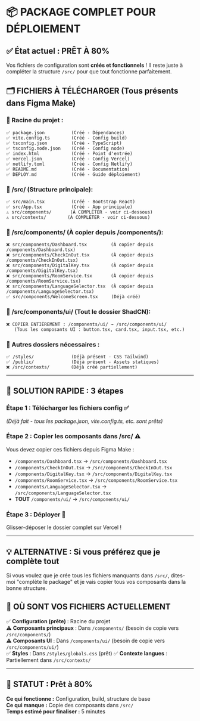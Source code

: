 # 📦 PACKAGE COMPLET POUR DÉPLOIEMENT

## ✅ État actuel : PRÊT À 80%

Vos fichiers de configuration sont **créés et fonctionnels** ! Il reste juste à compléter la structure `/src/` pour que tout fonctionne parfaitement.

## 🗂️ FICHIERS À TÉLÉCHARGER (Tous présents dans Figma Make)

### **📁 Racine du projet :**
```
✅ package.json          (Créé - Dépendances)
✅ vite.config.ts        (Créé - Config build)  
✅ tsconfig.json         (Créé - TypeScript)
✅ tsconfig.node.json    (Créé - Config node)
✅ index.html            (Créé - Point d'entrée)
✅ vercel.json           (Créé - Config Vercel)
✅ netlify.toml          (Créé - Config Netlify)
✅ README.md             (Créé - Documentation)
✅ DEPLOY.md             (Créé - Guide déploiement)
```

### **📁 /src/ (Structure principale):**
```
✅ src/main.tsx          (Créé - Bootstrap React)
✅ src/App.tsx           (Créé - App principale)
⚠️ src/components/       (À COMPLÉTER - voir ci-dessous)
⚠️ src/contexts/        (À COMPLÉTER - voir ci-dessous)
```

### **📁 /src/components/ (À copier depuis /components/):**
```
❌ src/components/Dashboard.tsx         (À copier depuis /components/Dashboard.tsx)
❌ src/components/CheckInOut.tsx        (À copier depuis /components/CheckInOut.tsx)
❌ src/components/DigitalKey.tsx        (À copier depuis /components/DigitalKey.tsx)
❌ src/components/RoomService.tsx       (À copier depuis /components/RoomService.tsx)
❌ src/components/LanguageSelector.tsx  (À copier depuis /components/LanguageSelector.tsx)
✅ src/components/WelcomeScreen.tsx     (Déjà créé)
```

### **📁 /src/components/ui/ (Tout le dossier ShadCN):**
```
❌ COPIER ENTIÈREMENT : /components/ui/ → /src/components/ui/
   (Tous les composants UI : button.tsx, card.tsx, input.tsx, etc.)
```

### **📁 Autres dossiers nécessaires :**
```
✅ /styles/              (Déjà présent - CSS Tailwind)  
✅ /public/              (Déjà présent - Assets statiques)
❌ /src/contexts/        (Déjà créé partiellement)
```

---

## 🚀 SOLUTION RAPIDE : 3 étapes

### **Étape 1 : Télécharger les fichiers config** ✅ 
*(Déjà fait - tous les package.json, vite.config.ts, etc. sont prêts)*

### **Étape 2 : Copier les composants dans /src/** ⚠️
Vous devez copier ces fichiers depuis Figma Make :
- `/components/Dashboard.tsx` → `/src/components/Dashboard.tsx`
- `/components/CheckInOut.tsx` → `/src/components/CheckInOut.tsx` 
- `/components/DigitalKey.tsx` → `/src/components/DigitalKey.tsx`
- `/components/RoomService.tsx` → `/src/components/RoomService.tsx`
- `/components/LanguageSelector.tsx` → `/src/components/LanguageSelector.tsx`
- **TOUT** `/components/ui/` → `/src/components/ui/`

### **Étape 3 : Déployer** 🚀
Glisser-déposer le dossier complet sur Vercel !

---

## 💡 ALTERNATIVE : Si vous préférez que je complète tout

Si vous voulez que je crée tous les fichiers manquants dans `/src/`, dites-moi "complète le package" et je vais copier tous vos composants dans la bonne structure.

## 📍 OÙ SONT VOS FICHIERS ACTUELLEMENT

✅ **Configuration (prête)** : Racine du projet  
⚠️ **Composants principaux** : Dans `/components/` (besoin de copie vers `/src/components/`)  
⚠️ **Composants UI** : Dans `/components/ui/` (besoin de copie vers `/src/components/ui/`)  
✅ **Styles** : Dans `/styles/globals.css` (prêt)
✅ **Contexte langues** : Partiellement dans `/src/contexts/`

---

## 🎯 STATUT : Prêt à 80% 

**Ce qui fonctionne :** Configuration, build, structure de base  
**Ce qui manque :** Copie des composants dans `/src/`  
**Temps estimé pour finaliser :** 5 minutes